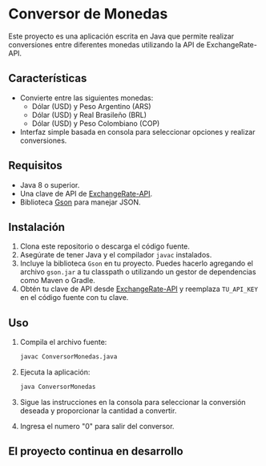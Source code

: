 # Conversor de Monedas

Este proyecto es una aplicación escrita en Java que permite realizar conversiones entre diferentes monedas utilizando la API de ExchangeRate-API.

## Características

- Convierte entre las siguientes monedas:
  - Dólar (USD) y Peso Argentino (ARS)
  - Dólar (USD) y Real Brasileño (BRL)
  - Dólar (USD) y Peso Colombiano (COP)
- Interfaz simple basada en consola para seleccionar opciones y realizar conversiones.

## Requisitos

- Java 8 o superior.
- Una clave de API de [ExchangeRate-API](https://www.exchangerate-api.com/).
- Biblioteca [Gson](https://github.com/google/gson) para manejar JSON.

## Instalación

1. Clona este repositorio o descarga el código fuente.
2. Asegúrate de tener Java y el compilador `javac` instalados.
3. Incluye la biblioteca `Gson` en tu proyecto. Puedes hacerlo agregando el archivo `gson.jar` a tu classpath o utilizando un gestor de dependencias como Maven o Gradle.
4. Obtén tu clave de API desde [ExchangeRate-API](https://www.exchangerate-api.com/) y reemplaza `TU_API_KEY` en el código fuente con tu clave.

## Uso

1. Compila el archivo fuente:

    ```bash
    javac ConversorMonedas.java
    ```

2. Ejecuta la aplicación:

    ```bash
    java ConversorMonedas
    ```

3. Sigue las instrucciones en la consola para seleccionar la conversión deseada y proporcionar la cantidad a convertir.

4. Ingresa el numero "0" para salir del conversor.

## El proyecto continua en desarrollo
